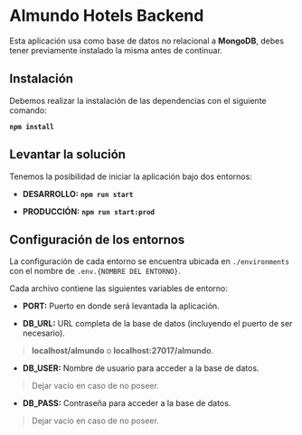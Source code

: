 # Almundo Hotels Backend

Esta aplicación usa como base de datos no relacional a **MongoDB**, debes tener previamente instalado la misma antes de continuar.

## Instalación
Debemos realizar la instalación de las dependencias con el siguiente comando:

**`npm install`**

## Levantar la solución

Tenemos la posibilidad de iniciar la aplicación bajo dos entornos:
- **DESARROLLO:** **`npm run start`**

- **PRODUCCIÓN:** **`npm run start:prod`**

## Configuración de los entornos

La configuración de cada entorno se encuentra ubicada en `./environments` con el nombre de `.env.{NOMBRE DEL ENTORNO}`.

Cada archivo contiene las siguientes variables de entorno:
- **PORT:** Puerto en donde será levantada la aplicación.

- **DB_URL:** URL completa de la base de datos (incluyendo el puerto de ser necesario). 
> **localhost/almundo** o **localhost:27017/almundo**.

- **DB_USER:** Nombre de usuario para acceder a la base de datos. 
> Dejar vacío en caso de no poseer.

- **DB_PASS:** Contraseña para acceder a la base de datos. 
> Dejar vacío en caso de no poseer.